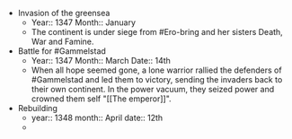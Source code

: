- Invasion of the greensea
	- Year:: 1347
	  Month:: January
	- The continent is under siege from #Ero-bring and her sisters Death, War and Famine.
- Battle for #Gammelstad
	- Year:: 1347
	  Month:: March
	  Date:: 14th
	- When all hope seemed gone, a lone warrior rallied the defenders of #Gammelstad and led them to victory, sending the invaders back to their own continent. 
	  In the power vacuum, they seized power and crowned them self "[[The emperor]]".
- Rebuilding
	- year:: 1348
	  month:: April
	  date:: 12th
	-